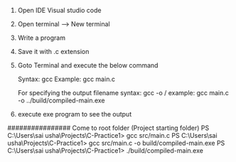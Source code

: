 

1) Open IDE Visual studio code
2) Open terminal --> New terminal
3) Write a program
4) Save it with .c extension
5) Goto Terminal and execute the below command

     Syntax:   gcc <c filename>
     Example:  gcc main.c

    For specifying the output filename
     syntax: gcc <c filename> -o <output path>/<output filename>
     example: gcc main.c -o ../build/compiled-main.exe

6) execute exe program to see the output

################
Come to root folder (Project starting folder)
PS C:\Users\sai usha\Projects\C-Practice1> gcc src/main.c
PS C:\Users\sai usha\Projects\C-Practice1> gcc src/main.c -o build/compiled-main.exe
PS C:\Users\sai usha\Projects\C-Practice1> ./build/compiled-main.exe
#####
